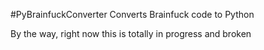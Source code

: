 #PyBrainfuckConverter
Converts Brainfuck code to Python

By the way, right now this is totally in progress and broken